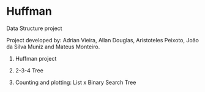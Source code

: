 # Huffman
Data Structure project

Project developed by: Adrian Vieira, Allan Douglas, Aristoteles Peixoto, João da Silva Muniz and Mateus Monteiro.

1) Huffman project

2) 2-3-4 Tree

3) Counting and plotting: List x Binary Search Tree
